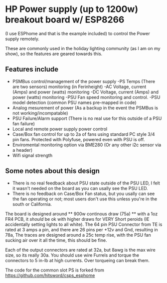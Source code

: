 # HP Power supply (up to 1200w) breakout board w/ ESP8266 
(I use ESPhome and that is the example included) to control the Power supply remotely. 

These are commonly used in the holiday lighting community (as I am on my show), so the features are geared towards this.

## Features include

- PSMBus control/management of the power supply
  -PS Temps (There are two sensors) monitoring (in Ferinheight)
  -AC Voltage, current (Amps) and power (watts) monitoring
  -DC Voltage, current (Amps) and power (watts) monitoring
  -PSU Fan speed monitoring and control.
  -PSU model detection (common PSU names pre-mapped in code)
- Analog mesurement of power (As a backup in the event the PSMBus is not working/incompatable)
- PSU Failure/Alarm support (There is no real use for this outside of a PSU fan failure)
- Local and remote power supply power control
- Case/Box fan control for up to 2a of fans using standard PC style 3/4 pin fans. Protected with Polyfuse, powered even with PSU is off.
- Enviromental monitoring option via BME280 (Or any other i2c sensor via a header)
- Wifi signal strength


## Some notes about this design

- There is no real feedback about PSU state outside of the PSU LED, I felt it wasn't needed on the board as you can usally see the PSU LED.
- There is no feedback on Case/Box Fan status, but you usally can see the fan operating or not; most users don't use this unless you're in the south or California.


The board is designed around ** 900w continous draw (75a) ** with a 1oz FR4 PCB, it *should* be ok with higher draws for VERY Short peroids (IE accidentally setting lights to all white). The 64 pin PSU Connector from TE is rated at 3 amps a pin, and there are 26 pins per +12v and Gnd, resulting in 78a, The traces are designed around a 25c temp rise, with the PSU fan sucking air over it all the time, this should be fine.

Each of the output connectors are rated at 32a, but 8awg is the max wire size, so its really 30a. You should use wire Furrels and torque the connectors to 5 in-lb at high currents. Over torqueing can break them.




The code for the common slot PS is forked from https://github.com/hitsword/csps_esphome